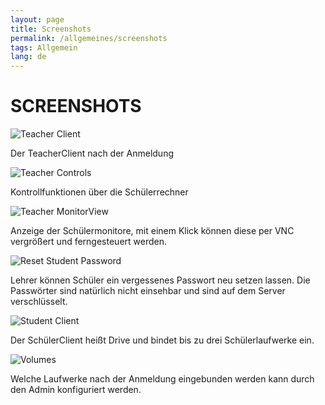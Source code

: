 ```yaml
---
layout: page
title: Screenshots
permalink: /allgemeines/screenshots
tags: Allgemein
lang: de
---
```


# **SCREEN**SHOTS

![Teacher Client]({{baseurl}}/assets/images/ScreenTeacher.png)

Der TeacherClient nach der Anmeldung

![Teacher Controls]({{baseurl}}/assets/images/ScreenControl.png)

Kontrollfunktionen über die Schülerrechner

![Teacher MonitorView]({{baseurl}}/assets/images/ScreenMonitor.png)

Anzeige der Schülermonitore, mit einem Klick können diese per VNC vergrößert und ferngesteuert werden.

![Reset Student Password]({{baseurl}}/assets/images/ScreenPasswordReset.png)

Lehrer können Schüler ein vergessenes Passwort neu setzen lassen. Die Passwörter sind natürlich nicht einsehbar und sind auf dem Server verschlüsselt.

![Student Client]({{baseurl}}/assets/images/ScreenDrive.png)

Der SchülerClient heißt Drive und bindet bis zu drei Schülerlaufwerke ein.

![Volumes]({{baseurl}}/assets/images/ScreenVolumes.png)

Welche Laufwerke nach der Anmeldung eingebunden werden kann durch den Admin konfiguriert werden.
